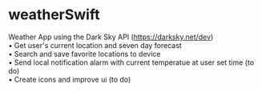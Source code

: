 # weatherSwift

Weather App using the Dark Sky API (https://darksky.net/dev) <br/>
• Get user's current location and seven day forecast <br/>
• Search and save favorite locations to device <br />
• Send local notification alarm with current temperatue at user set time (to do) <br />
• Create icons and improve ui (to do) <br />

